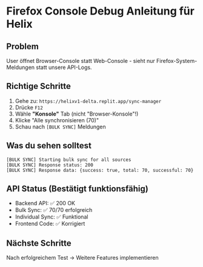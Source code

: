 # Firefox Console Debug Anleitung für Helix

## Problem
User öffnet Browser-Console statt Web-Console - sieht nur Firefox-System-Meldungen statt unsere API-Logs.

## Richtige Schritte
1. Gehe zu: `https://helixv1-delta.replit.app/sync-manager`
2. Drücke `F12` 
3. Wähle **"Konsole"** Tab (nicht "Browser-Konsole"!)
4. Klicke "Alle synchronisieren (70)"
5. Schau nach `[BULK SYNC]` Meldungen

## Was du sehen solltest
```
[BULK SYNC] Starting bulk sync for all sources
[BULK SYNC] Response status: 200
[BULK SYNC] Response data: {success: true, total: 70, successful: 70}
```

## API Status (Bestätigt funktionsfähig)
- Backend API: ✅ 200 OK
- Bulk Sync: ✅ 70/70 erfolgreich  
- Individual Sync: ✅ Funktional
- Frontend Code: ✅ Korrigiert

## Nächste Schritte
Nach erfolgreichem Test → Weitere Features implementieren